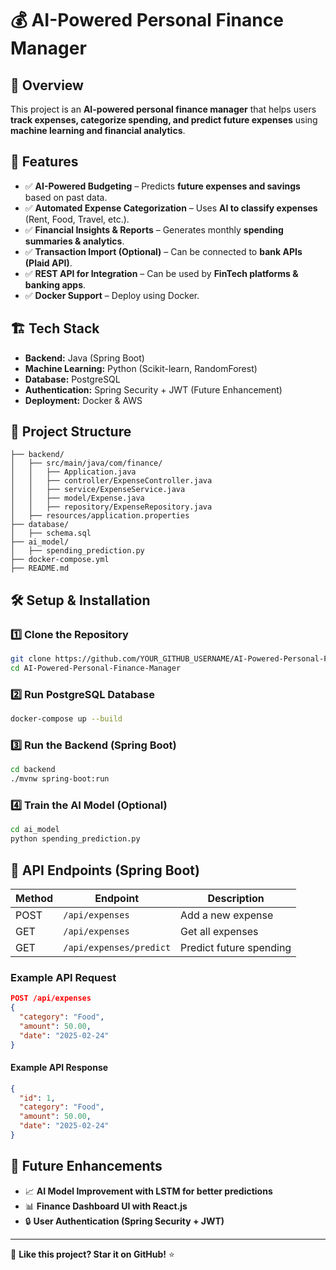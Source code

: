 # 💰 AI-Powered Personal Finance Manager

## 📌 Overview
This project is an **AI-powered personal finance manager** that helps users **track expenses, categorize spending, and predict future expenses** using **machine learning and financial analytics**.

## 🚀 Features
- ✅ **AI-Powered Budgeting** – Predicts **future expenses and savings** based on past data.
- ✅ **Automated Expense Categorization** – Uses **AI to classify expenses** (Rent, Food, Travel, etc.).
- ✅ **Financial Insights & Reports** – Generates monthly **spending summaries & analytics**.
- ✅ **Transaction Import (Optional)** – Can be connected to **bank APIs (Plaid API)**.
- ✅ **REST API for Integration** – Can be used by **FinTech platforms & banking apps**.
- ✅ **Docker Support** – Deploy using Docker.

## 🏗️ Tech Stack
- **Backend:** Java (Spring Boot)  
- **Machine Learning:** Python (Scikit-learn, RandomForest)  
- **Database:** PostgreSQL  
- **Authentication:** Spring Security + JWT (Future Enhancement)  
- **Deployment:** Docker & AWS  

## 📂 Project Structure
```
├── backend/
│   ├── src/main/java/com/finance/
│   │   ├── Application.java
│   │   ├── controller/ExpenseController.java
│   │   ├── service/ExpenseService.java
│   │   ├── model/Expense.java
│   │   ├── repository/ExpenseRepository.java
│   ├── resources/application.properties
├── database/
│   ├── schema.sql
├── ai_model/
│   ├── spending_prediction.py
├── docker-compose.yml
├── README.md
```

## 🛠️ Setup & Installation
### **1️⃣ Clone the Repository**
```bash
git clone https://github.com/YOUR_GITHUB_USERNAME/AI-Powered-Personal-Finance-Manager.git
cd AI-Powered-Personal-Finance-Manager
```

### **2️⃣ Run PostgreSQL Database**
```bash
docker-compose up --build
```

### **3️⃣ Run the Backend (Spring Boot)**
```bash
cd backend
./mvnw spring-boot:run
```

### **4️⃣ Train the AI Model (Optional)**
```bash
cd ai_model
python spending_prediction.py
```

## 📡 API Endpoints (Spring Boot)
| Method | Endpoint                 | Description                      |
|--------|---------------------------|----------------------------------|
| POST   | `/api/expenses`           | Add a new expense                |
| GET    | `/api/expenses`           | Get all expenses                 |
| GET    | `/api/expenses/predict`   | Predict future spending          |

### **Example API Request**
```json
POST /api/expenses
{
  "category": "Food",
  "amount": 50.00,
  "date": "2025-02-24"
}
```

#### **Example API Response**
```json
{
  "id": 1,
  "category": "Food",
  "amount": 50.00,
  "date": "2025-02-24"
}
```

## 📝 Future Enhancements
- 📈 **AI Model Improvement with LSTM for better predictions**  
- 📊 **Finance Dashboard UI with React.js**  
- 🔒 **User Authentication (Spring Security + JWT)**  

---  

🚀 **Like this project? Star it on GitHub!** ⭐  
